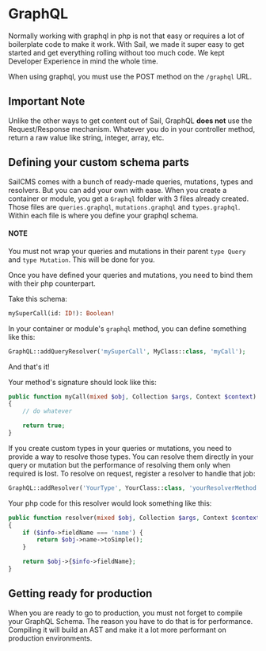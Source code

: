 # GraphQL

Normally working with graphql in php is not that easy or requires a lot of boilerplate code to make it work. With Sail,
we made it super easy to get started and get everything rolling without too much code. We kept Developer Experience in
mind the whole time.

When using graphql, you must use the POST method on the `/graphql` URL.

## Important Note

Unlike the other ways to get content out of Sail, GraphQL __does not__ use the Request/Response mechanism. Whatever you do
in your controller method, return a raw value like string, integer, array, etc.

## Defining your custom schema parts

SailCMS comes with a bunch of ready-made queries, mutations, types and resolvers. But you can add your own with ease. When
you create a container or module, you get a `Graphql` folder with 3 files already created. Those files are `queries.graphql`,
`mutations.graphql` and `types.graphql`. Within each file is where you define your graphql schema.

#### NOTE
You must not wrap your queries and mutations in their parent `type Query` and `type Mutation`. This will be
done for you.

Once you have defined your queries and mutations, you need to bind them with their php counterpart.

Take this schema:

```graphql
mySuperCall(id: ID!): Boolean!
```

In your container or module's `graphql` method, you can define something like this:

```php
GraphQL::addQueryResolver('mySuperCall', MyClass::class, 'myCall');
```

And that's it!

Your method's signature should look like this:

```php
public function myCall(mixed $obj, Collection $args, Context $context): bool
{
    // do whatever

    return true;
}
```

If you create custom types in your queries or mutations, you need to provide a way to resolve those types. You
can resolve them directly in your query or mutation but the performance of resolving them only when required is
lost. To resolve on request, register a resolver to handle that job:

```php
GraphQL::addResolver('YourType', YourClass::class, 'yourResolverMethod');
```

Your php code for this resolver would look something like this:

```php
public function resolver(mixed $obj, Collection $args, Context $context, ResolveInfo $info): mixed
{
    if ($info->fieldName === 'name') {
        return $obj->name->toSimple();
    }

    return $obj->{$info->fieldName};
}
```

## Getting ready for production

When you are ready to go to production, you must not forget to compile your GraphQL Schema. The reason you have to do that
is for performance. Compiling it will build an AST and make it a lot more performant on production environments.